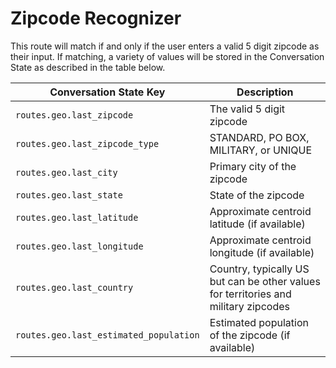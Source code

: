 # Zipcode Recognizer

This route will match if and only if the user enters a valid 5 digit zipcode as their input.  If matching, a variety of values will be stored in the Conversation State as described in the table below.


| Conversation State Key                 | Description                                        |
|----------------------------------------|----------------------------------------------------|
| `routes.geo.last_zipcode`              | The valid 5 digit zipcode                          |
| `routes.geo.last_zipcode_type`         | STANDARD, PO BOX, MILITARY, or UNIQUE              |
| `routes.geo.last_city`                 | Primary city of the zipcode                        |
| `routes.geo.last_state`                | State of the zipcode                               |
| `routes.geo.last_latitude`             | Approximate centroid latitude (if available)       |
| `routes.geo.last_longitude`            | Approximate centroid longitude (if available)      |
| `routes.geo.last_country`              | Country, typically US but can be other values for territories and military zipcodes |
| `routes.geo.last_estimated_population` | Estimated population of the zipcode (if available) |

